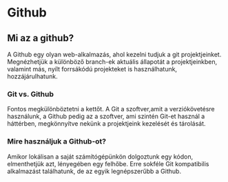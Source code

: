 # Github

## Mi az a github?
A Github egy olyan web-alkalmazás, ahol kezelni tudjuk a git projektjeinket.
Megnézhetjük a különböző branch-ek aktuális állapotát a projektjeinkben, valamint más, nyílt forrsákódú projekteket is használhatunk, 
hozzájárulhatunk.

### Git vs. Github

Fontos megkülönböztetni a kettőt. A Git a szoftver,amit a verziókövetésre használunk, a Github pedig az a szoftver,
ami szintén Git-et használ a háttérben,
megkönnyítve nekünk a projektjeink kezelését és tárolását.

### Mire használjuk a Github-ot?

Amikor lokálisan a saját számítógépünkön dolgoztunk egy kódon, elmenthetjük azt, lényegében egy felhőbe. Erre sokféle
Git kompatibilis alkalmazást találhatunk, de az egyik legnépszerűbb a Github.

